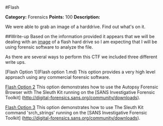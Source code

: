 #Flash

**Category:** Forensics 
**Points:** 100 
**Description:** 

We were able to grab an image of a harddrive. Find out what's on it.

##Write-up
Based on the information provided it appears that we will be dealing with an [image](https://en.wikipedia.org/wiki/Disk_image) of a flash hard drive so I am expecting that I will be using forensic software to analyze the file.

As there are several ways to perform this CTF we included three different write ups.

[Flash Option 1](Flash option 1.md)
This option provides a very high level approach using any commercial forensic software.

[Flash Option 2](./Flash%20option%202.md)
This option demonstrates how to use the Autopsy Forensic Browser with The Sleuth Kit running on the [SANS Investigative Forensic Toolkit] (http://digital-forensics.sans.org/community/downloads).

[Flash Option 3](Flash%20option%203.md)
This option demonstrates how to use The Sleuth Kit command 'srch_strings' running on the [SANS Investigative Forensic Toolkit] (http://digital-forensics.sans.org/community/downloads).
